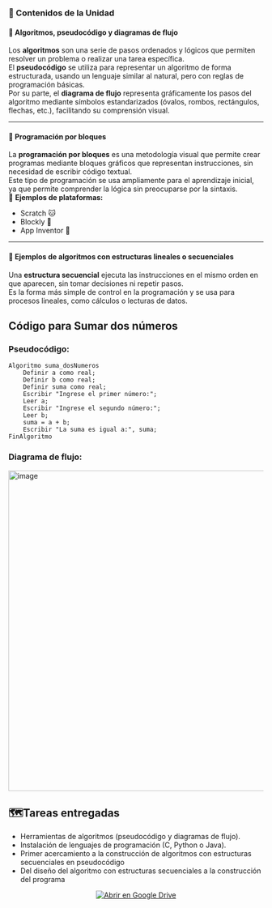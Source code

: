 ### 📘 Contenidos de la Unidad

#### 🧮 Algoritmos, pseudocódigo y diagramas de flujo
Los **algoritmos** son una serie de pasos ordenados y lógicos que permiten resolver un problema o realizar una tarea específica.  
El **pseudocódigo** se utiliza para representar un algoritmo de forma estructurada, usando un lenguaje similar al natural, pero con reglas de programación básicas.  
Por su parte, el **diagrama de flujo** representa gráficamente los pasos del algoritmo mediante símbolos estandarizados (óvalos, rombos, rectángulos, flechas, etc.), facilitando su comprensión visual.

---

#### 🧩 Programación por bloques
La **programación por bloques** es una metodología visual que permite crear programas mediante bloques gráficos que representan instrucciones, sin necesidad de escribir código textual.  
Este tipo de programación se usa ampliamente para el aprendizaje inicial, ya que permite comprender la lógica sin preocuparse por la sintaxis.  
🧱 **Ejemplos de plataformas:**  
- Scratch 🐱  
- Blockly 🧠  
- App Inventor 📱
  
---

#### 🔁 Ejemplos de algoritmos con estructuras lineales o secuenciales
Una **estructura secuencial** ejecuta las instrucciones en el mismo orden en que aparecen, sin tomar decisiones ni repetir pasos.  
Es la forma más simple de control en la programación y se usa para procesos lineales, como cálculos o lecturas de datos.

## Código para Sumar dos números
### Pseudocódigo:
```pseudocode
Algoritmo suma_dosNumeros
    Definir a como real;
    Definir b como real;
    Definir suma como real;
    Escribir "Ingrese el primer número:";
    Leer a;
    Escribir "Ingrese el segundo número:";
    Leer b;
    suma = a + b;
    Escribir "La suma es igual a:", suma;
FinAlgoritmo
```
 ### Diagrama de flujo:
 <img width="663" height="633" alt="image" src="https://github.com/user-attachments/assets/23ac93e8-8f85-47e4-ba52-6dc89d417cc4" />

 
## 🗺️Tareas entregadas 
-	Herramientas de algoritmos (pseudocódigo y diagramas de flujo). 
-	Instalación de lenguajes de programación (C, Python o Java). 
-	Primer acercamiento a la construcción de algoritmos con estructuras secuenciales en pseudocódigo 
-	Del diseño del algoritmo con estructuras secuenciales a la construcción del programa

  <p align="center">
  <a href="https://drive.google.com/drive/folders/1ts2qCX0A8Ql9N2S3iDyLzKVBrqQIzWiV?usp=drive_link" target="_blank">
    <img src="https://img.shields.io/badge/Abrir%20en%20Google%20Drive-ff69b4?style=for-the-badge&logo=google-drive&logoColor=white" alt="Abrir en Google Drive">
  </a>
</p>

